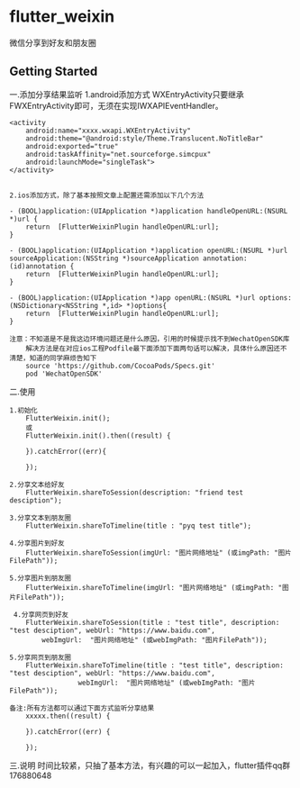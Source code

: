 # flutter_weixin

微信分享到好友和朋友圈

## Getting Started

一.添加分享结果监听
    1.android添加方式 WXEntryActivity只要继承FWXEntryActivity即可，无须在实现IWXAPIEventHandler。

    <activity
        android:name="xxxx.wxapi.WXEntryActivity"
        android:theme="@android:style/Theme.Translucent.NoTitleBar"
        android:exported="true"
        android:taskAffinity="net.sourceforge.simcpux"
        android:launchMode="singleTask">
    </activity>


    2.ios添加方式，除了基本按照文章上配置还需添加以下几个方法

    - (BOOL)application:(UIApplication *)application handleOpenURL:(NSURL *)url {
        return  [FlutterWeixinPlugin handleOpenURL:url];
    }

    - (BOOL)application:(UIApplication *)application openURL:(NSURL *)url sourceApplication:(NSString *)sourceApplication annotation:(id)annotation {
        return  [FlutterWeixinPlugin handleOpenURL:url];
    }

    - (BOOL)application:(UIApplication *)app openURL:(NSURL *)url options:(NSDictionary<NSString *,id> *)options{
        return  [FlutterWeixinPlugin handleOpenURL:url];
    }

    注意：不知道是不是我这边环境问题还是什么原因，引用的时候提示找不到WechatOpenSDK库
        解决方法是在对应ios工程Podfile最下面添加下面两句话可以解决，具体什么原因还不清楚，知道的同学麻烦告知下
        source 'https://github.com/CocoaPods/Specs.git'
        pod 'WechatOpenSDK'

二.使用

    1.初始化
        FlutterWeixin.init();
        或
        FlutterWeixin.init().then((result) {

        }).catchError((err){

        });

    2.分享文本给好友
        FlutterWeixin.shareToSession(description: "friend test desciption");

    3.分享文本到朋友圈
        FlutterWeixin.shareToTimeline(title : "pyq test title");

    4.分享图片到好友
        FlutterWeixin.shareToSession(imgUrl: "图片网络地址" (或imgPath: "图片FilePath"));

    5.分享图片到朋友圈
        FlutterWeixin.shareToTimeline(imgUrl: "图片网络地址" (或imgPath: "图片FilePath"));

     4.分享网页到好友
        FlutterWeixin.shareToSession(title : "test title", description: "test desciption", webUrl: "https://www.baidu.com",
            webImgUrl:  "图片网络地址" (或webImgPath: "图片FilePath"));

    5.分享网页到朋友圈
        FlutterWeixin.shareToTimeline(title : "test title", description: "test desciption", webUrl: "https://www.baidu.com",
                     webImgUrl:  "图片网络地址" (或webImgPath: "图片FilePath"));

    备注:所有方法都可以通过下面方式监听分享结果
        xxxxx.then((result) {

        }).catchError((err) {

        });

三.说明
    时间比较紧，只抽了基本方法，有兴趣的可以一起加入，flutter插件qq群 176880648